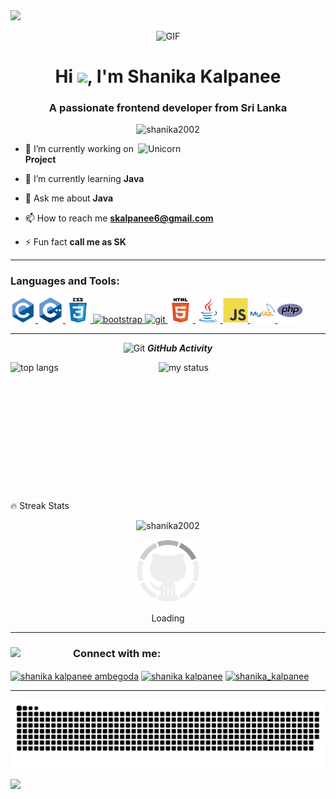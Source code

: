 <!--horizontal divider(gradiant)-->
<img src="https://user-images.githubusercontent.com/73097560/115834477-dbab4500-a447-11eb-908a-139a6edaec5c.gif">

<p align="center">
<img alt="GIF" src="https://github.com/arsentieva/arsentieva/blob/main/code.gif?raw=true" height="280" />
<p/>

<h1 align="center">Hi <img src="https://media.giphy.com/media/hvRJCLFzcasrR4ia7z/giphy.gif" width="35">, I'm Shanika Kalpanee</h1>
<h3 align="center">A passionate frontend developer from Sri Lanka</h3>

<p align="center"> <img src="https://komarev.com/ghpvc/?username=shanika2002&label=Profile%20views&color=0e75b6&style=flat" alt="shanika2002" /> </p>

<img align="right" width=300px alt="Unicorn" src="https://c.tenor.com/GN73MKBawZYAAAAi/busy-cute.gif" />



- 🔭 I’m currently working on **Project**

- 🌱 I’m currently learning **Java**

- 💬 Ask me about **Java**

- 📫 How to reach me **skalpanee6@gmail.com**

- ⚡ Fun fact **call me as SK**

---

<h3 align="left">Languages and Tools:</h3>
<p align="left"> <a href="https://www.cprogramming.com/" target="_blank" rel="noreferrer"> <img src="https://raw.githubusercontent.com/devicons/devicon/master/icons/c/c-original.svg" alt="c" width="40" height="40"/> </a> <a href="https://www.w3schools.com/cpp/" target="_blank" rel="noreferrer"> <img src="https://raw.githubusercontent.com/devicons/devicon/master/icons/cplusplus/cplusplus-original.svg" alt="cplusplus" width="40" height="40"/> </a> <a href="https://www.w3schools.com/css/" target="_blank" rel="noreferrer"> <img src="https://raw.githubusercontent.com/devicons/devicon/master/icons/css3/css3-original-wordmark.svg" alt="css3" width="40" height="40"/> </a> <a href="https://getbootstrap.com" target="_blank" rel="noreferrer"> <img src="https://raw.githubusercontent.com/Scar1109/skill-icons/59059d9d1a2c092696dc66e00931cc1181a4ce1f/icons/Bootstrap.svg" alt="bootstrap" width="40" height="40"/> </a> <a href="https://git-scm.com/" target="_blank" rel="noreferrer"> <img src="https://www.vectorlogo.zone/logos/git-scm/git-scm-icon.svg" alt="git" width="40" height="40"/> </a> <a href="https://www.w3.org/html/" target="_blank" rel="noreferrer"> <img src="https://raw.githubusercontent.com/devicons/devicon/master/icons/html5/html5-original-wordmark.svg" alt="html5" width="40" height="40"/> </a> <a href="https://www.java.com" target="_blank" rel="noreferrer"> <img src="https://raw.githubusercontent.com/devicons/devicon/master/icons/java/java-original.svg" alt="java" width="40" height="40"/> </a> <a href="https://developer.mozilla.org/en-US/docs/Web/JavaScript" target="_blank" rel="noreferrer"> <img src="https://raw.githubusercontent.com/devicons/devicon/master/icons/javascript/javascript-original.svg" alt="javascript" width="40" height="40"/> </a> <a href="https://www.mysql.com/" target="_blank" rel="noreferrer"> <img src="https://raw.githubusercontent.com/devicons/devicon/master/icons/mysql/mysql-original-wordmark.svg" alt="mysql" width="40" height="40"/> </a> <a href="https://www.php.net" target="_blank" rel="noreferrer"> <img src="https://raw.githubusercontent.com/devicons/devicon/master/icons/php/php-original.svg" alt="php" width="40" height="40"/> </a> </p>

---

<p align="center">
 <img src="https://media.giphy.com/media/W5eoZHPpUx9sapR0eu/giphy.gif" width="30px" alt="Git"/>&nbsp;<i><b>GitHub Activity</b></i></p>
 
<img alt = "top langs" align= "left" width="47%" src = "https://github-readme-stats.vercel.app/api/top-langs/?username=shanika2002&layout=compact&theme=transparent"/>

<img alt = "my status" align= "left" width="47%" src = "https://github-readme-stats.vercel.app/api?username=shanika2002&show_icons=true&theme=radical"/>
<br><br><br><br><br>
<br><br><br><br><br>
<br><br><br>
🔥 Streak Stats
<p align="center"><img src="https://github-readme-streak-stats.herokuapp.com/?user=shanika2002&theme=algolia" alt="shanika2002"  /></p>

<div align=center>
        <img src="https://raw.githubusercontent.com/AhmedFathyDev/AhmedFathyDev/main/GitHub.gif" alt="GitHub Octocat Logo" height="100">
        <p>Loading</p>
    </div>

-----

<h3> <img src='https://raw.githubusercontent.com/ShahriarShafin/ShahriarShafin/main/Assets/handshake.gif' width="100px" align="left">Connect with me: </h3>
<p align="left">
<a href="www.linkedin.com/in/shanika-kalpanee-ambegoda" target="blank"><img align="center" src="https://raw.githubusercontent.com/rahuldkjain/github-profile-readme-generator/master/src/images/icons/Social/linked-in-alt.svg" alt="shanika kalpanee ambegoda" height="30" width="40" /></a>
<a href="https://fb.com/shanika kalpanee" target="blank"><img align="center" src="https://raw.githubusercontent.com/rahuldkjain/github-profile-readme-generator/master/src/images/icons/Social/facebook.svg" alt="shanika kalpanee" height="30" width="40" /></a>
<a href="https://instagram.com/shanika_kalpanee" target="blank"><img align="center" src="https://raw.githubusercontent.com/rahuldkjain/github-profile-readme-generator/master/src/images/icons/Social/instagram.svg" alt="shanika_kalpanee" height="30" width="40" /></a>
</p>

----

<p align="center">
  <img  src="https://raw.githubusercontent.com/Elanza-48/Elanza-48/main/resources/img/github-contribution-grid-snake.svg"
    alt="example" />
</p>



<!--horizontal divider(gradiant)-->
<img src="https://user-images.githubusercontent.com/73097560/115834477-dbab4500-a447-11eb-908a-139a6edaec5c.gif">
